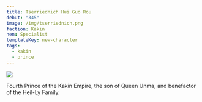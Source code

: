 ```yaml
---
title: Tserriednich Hui Guo Rou
debut: "345"
image: /img/tserriednich.png
faction: Kakin
nen: Specialist
templateKey: new-character
tags:
  - kakin
  - prince
---
```


![](/img/tserriednich.png)

Fourth Prince of the Kakin Empire, the son of Queen Unma, and benefactor of the Heil-Ly Family.
